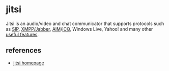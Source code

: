 jitsi
=====

Jitsi is an audio/video and chat communicator that supports protocols such as [SIP](http://en.wikipedia.org/wiki/Session_Initiation_Protocol),
[XMPP/Jabber](http://en.wikipedia.org/wiki/Xmpp), [AIM](http://en.wikipedia.org/wiki/AOL_Instant_Messenger)/[ICQ](http://en.wikipedia.org/wiki/ICQ),
Windows Live, Yahoo! and many other [useful features](https://jitsi.org/Main/Features).


references
----------
* [jitsi homepage](https://jitsi.org/)
